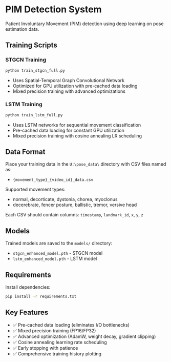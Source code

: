 # PIM Detection System

Patient Involuntary Movement (PIM) detection using deep learning on pose estimation data.

## Training Scripts

### STGCN Training
```bash
python train_stgcn_full.py
```
- Uses Spatial-Temporal Graph Convolutional Network
- Optimized for GPU utilization with pre-cached data loading
- Mixed precision training with advanced optimizations

### LSTM Training
```bash
python train_lstm_full.py
```
- Uses LSTM networks for sequential movement classification
- Pre-cached data loading for constant GPU utilization
- Mixed precision training with cosine annealing LR scheduling

## Data Format

Place your training data in the `U:\pose_data\` directory with CSV files named as:
- `{movement_type}_{video_id}_data.csv`

Supported movement types:
- normal, decorticate, dystonia, chorea, myoclonus
- decerebrate, fencer posture, ballistic, tremor, versive head

Each CSV should contain columns: `timestamp`, `landmark_id`, `x`, `y`, `z`

## Models

Trained models are saved to the `models/` directory:
- `stgcn_enhanced_model.pth` - STGCN model
- `lstm_enhanced_model.pth` - LSTM model

## Requirements

Install dependencies:
```bash
pip install -r requirements.txt
```

## Key Features

- ✅ Pre-cached data loading (eliminates I/O bottlenecks)
- ✅ Mixed precision training (FP16/FP32)
- ✅ Advanced optimization (AdamW, weight decay, gradient clipping)
- ✅ Cosine annealing learning rate scheduling
- ✅ Early stopping with patience
- ✅ Comprehensive training history plotting